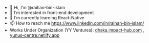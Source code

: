 - 👋 Hi, I’m @raihan-bin-islam
- 👀 I’m interested in front-end development
- 🌱 I’m currently learning React-Native
- 📫 How to reach me https://www.linkedin.com/in/raihan-bin-islam/
- Works Under Organization (YY Ventures): [dhaka.impact-hub.com](https://dhaka.impacthub.net/) , [yunus-centre.netlify.app](https://yunus-centre.netlify.app/)
